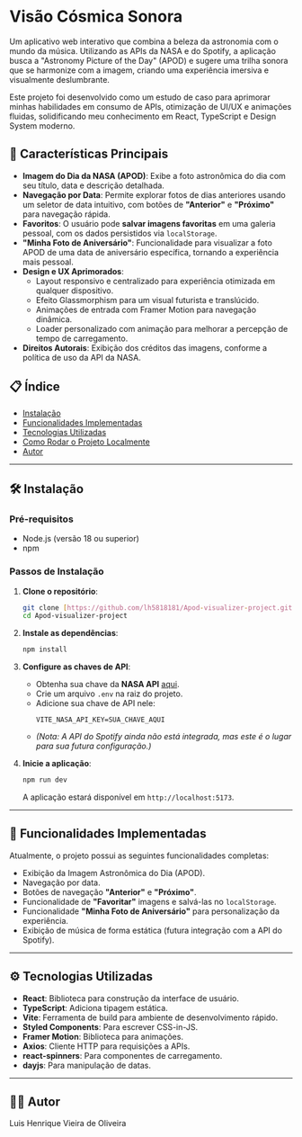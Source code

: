 # Visão Cósmica Sonora

Um aplicativo web interativo que combina a beleza da astronomia com o mundo da música. Utilizando as APIs da NASA e do Spotify, a aplicação busca a "Astronomy Picture of the Day" (APOD) e sugere uma trilha sonora que se harmonize com a imagem, criando uma experiência imersiva e visualmente deslumbrante.

Este projeto foi desenvolvido como um estudo de caso para aprimorar minhas habilidades em consumo de APIs, otimização de UI/UX e animações fluidas, solidificando meu conhecimento em React, TypeScript e Design System moderno.

## 🚀 Características Principais

- **Imagem do Dia da NASA (APOD)**: Exibe a foto astronômica do dia com seu título, data e descrição detalhada.
- **Navegação por Data**: Permite explorar fotos de dias anteriores usando um seletor de data intuitivo, com botões de **"Anterior"** e **"Próximo"** para navegação rápida.
- **Favoritos**: O usuário pode **salvar imagens favoritas** em uma galeria pessoal, com os dados persistidos via `localStorage`.
- **"Minha Foto de Aniversário"**: Funcionalidade para visualizar a foto APOD de uma data de aniversário específica, tornando a experiência mais pessoal.
- **Design e UX Aprimorados**:
    - Layout responsivo e centralizado para experiência otimizada em qualquer dispositivo.
    - Efeito Glassmorphism para um visual futurista e translúcido.
    - Animações de entrada com Framer Motion para navegação dinâmica.
    - Loader personalizado com animação para melhorar a percepção de tempo de carregamento.
- **Direitos Autorais**: Exibição dos créditos das imagens, conforme a política de uso da API da NASA.

## 📋 Índice

* [Instalação](#instalação)
* [Funcionalidades Implementadas](#funcionalidades-implementadas)
* [Tecnologias Utilizadas](#tecnologias-utilizadas)
* [Como Rodar o Projeto Localmente](#como-rodar-o-projeto-localmente)
* [Autor](#autor)

---

## 🛠 Instalação

### Pré-requisitos

* Node.js (versão 18 ou superior)
* npm

### Passos de Instalação

1.  **Clone o repositório**:
    ```bash
    git clone [https://github.com/lh5818181/Apod-visualizer-project.git](https://github.com/lh5818181/Apod-visualizer-project.git)
    cd Apod-visualizer-project
    ```

2.  **Instale as dependências**:
    ```bash
    npm install
    ```

3.  **Configure as chaves de API**:
    * Obtenha sua chave da **NASA API** [aqui](https://api.nasa.gov/).
    * Crie um arquivo `.env` na raiz do projeto.
    * Adicione sua chave de API nele:
        ```env
        VITE_NASA_API_KEY=SUA_CHAVE_AQUI
        ```
    * *(Nota: A API do Spotify ainda não está integrada, mas este é o lugar para sua futura configuração.)*

4.  **Inicie a aplicação**:
    ```bash
    npm run dev
    ```
    A aplicação estará disponível em `http://localhost:5173`.

---

## 🚀 Funcionalidades Implementadas

Atualmente, o projeto possui as seguintes funcionalidades completas:

* Exibição da Imagem Astronômica do Dia (APOD).
* Navegação por data.
* Botões de navegação **"Anterior"** e **"Próximo"**.
* Funcionalidade de **"Favoritar"** imagens e salvá-las no `localStorage`.
* Funcionalidade **"Minha Foto de Aniversário"** para personalização da experiência.
* Exibição de música de forma estática (futura integração com a API do Spotify).

---

## ⚙️ Tecnologias Utilizadas

* **React**: Biblioteca para construção da interface de usuário.
* **TypeScript**: Adiciona tipagem estática.
* **Vite**: Ferramenta de build para ambiente de desenvolvimento rápido.
* **Styled Components**: Para escrever CSS-in-JS.
* **Framer Motion**: Biblioteca para animações.
* **Axios**: Cliente HTTP para requisições a APIs.
* **react-spinners**: Para componentes de carregamento.
* **dayjs**: Para manipulação de datas.

---

## 🧑‍💻 Autor

Luis Henrique Vieira de Oliveira